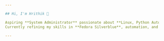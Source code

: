 ```yaml
---

## Hi, I'm Hrithik 👋

Aspiring **System Administrator** passionate about **Linux, Python Automation, and DevOps**.
Currently refining my skills in **Fedora Silverblue**, automation, and cloud-based infrastructure.

---
```


<!---
hrithik-c-a-workspace/hrithik-c-a-workspace is a ✨ special ✨ repository because its `README.md` (this file) appears on your GitHub profile.
You can click the Preview link to take a look at your changes.
--->
